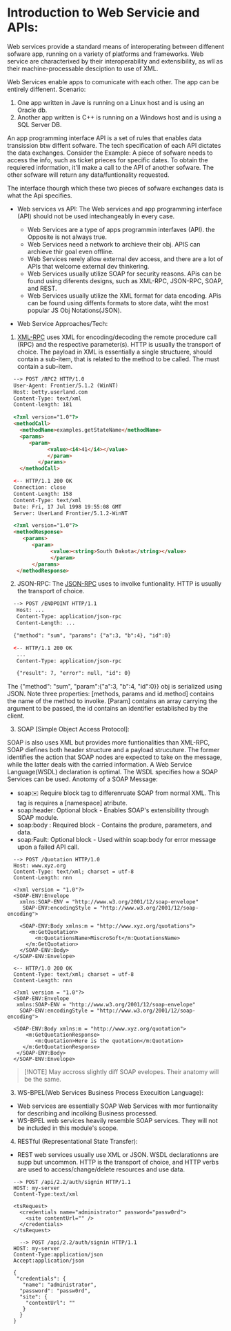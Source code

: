 # Introduction to Web Servicie and APIs:

Web services provide a standard means of interoperating between diffenent sofware app, running on a variety of platforms and frameworks. Web service
are characterixed by their interoperability and extensibility, as wll as their machine-processable desciption to use of XML.

Web Services enable apps to comunicate with each other. The app can be entirely diffenent. Scenario:
1. One app written in Jave is running on a Linux host and is using an Oracle db.
2. Another app written is C++ is running on  a Windows host and is using a SQL Server DB.

An app programming interface API is a set of rules that enables data transission btw diffent sofware. The tech specification of each API dictates the data exchanges.
Consider the Example:
A piece of sofware needs to access the info, such as ticket prieces for specific dates. To obtain the requiered information, it'll make a call to the API
of another sofware. The other sofware will return any data/funtionality requested.

The interface thourgh which these two pieces of sofware exchanges data is what the Api specifies.
- Web services vs API:
The  Web services and app programming interface (API) should not be used intechangeably in every case.
    - Web Services are  a type of apps programmin interfaves (API). the Opposite is not always true.
    - Web Services need a network to archieve their obj. APIS can archieve thir goal even offline.
    - Web Services rerely allow external dev access, and there are a lot of APIs that welcome external dev thinkering.
    - Web Services usually utilize SOAP for security reasons. APis can be found using diferents designs, such as XML-RPC, JSON-RPC, SOAP, and REST.
    - Web Services usually utilize the XML format for data encoding. APis can be found using diffents formats to store data, wiht the most popular JS Obj Notations(JSON).

- Web Service Approaches/Tech:
1. [XML-RPC](https://xmlrpc.com/spec.md) uses XML for encoding/decoding the remote procedure call (RPC) and the respective parameter(s). HTTP is usually the transport of choice.
The payload in XML is essentially a single <methodCall> structuere, <methodCall> should contain a <methodName> sub-item, that is related to the method to be called.
The <methodCall> must contain a <params> sub-item.
```html
  --> POST /RPC2 HTTP/1.0
  User-Agent: Frontier/5.1.2 (WinNT)
  Host: betty.userland.com
  Content-Type: text/xml
  Content-length: 181

  <?xml version="1.0"?>
  <methodCall>
    <methodName>examples.getStateName</methodName>
    <params>
       <param>
 		     <value><i4>41</i4></value>
 		     </param>
		  </params>
    </methodCall>

  <-- HTTP/1.1 200 OK
  Connection: close
  Content-Length: 158
  Content-Type: text/xml
  Date: Fri, 17 Jul 1998 19:55:08 GMT
  Server: UserLand Frontier/5.1.2-WinNT

  <?xml version="1.0"?>
  <methodResponse>
     <params>
        <param>
		      <value><string>South Dakota</string></value>
		      </param>
  	    </params>
   </methodResponse>
```


2. JSON-RPC:
The [JSON-RPC](https://www.jsonrpc.org/specification) uses to involke funtionality. HTTP is usually the transport of choice.

```html
  --> POST /ENDPOINT HTTP/1.1
   Host: ...
   Content-Type: application/json-rpc
   Content-Length: ...

  {"method": "sum", "params": {"a":3, "b":4}, "id":0}

  <-- HTTP/1.1 200 OK
   ...
   Content-Type: application/json-rpc

   {"result": 7, "error": null, "id": 0}
```

The {"method": "sum", "param":{"a":3, "b":4, "id":0}} obj is serialized using JSON. Note three properties: [methods, params and id.method] contains the name of the method to involke.
[Param] contains an array carrying the argument to be passed, the id contains an identifier established by the client.

3. SOAP [Simple Object Access Protocol]:

SOAP is also uses XML but provides more funtionalities than XML-RPC, SOAP diefines both header structure and a payload  strucuture. The former identifies the action
that SOAP nodes are expected to take on the message, while the latter  deals with the carried information. A Web Service Language(WSDL) declaration is optimal.
The WSDL specifies how a SOAP Services can be used. Anotomy of a SOAP Message:
- soap:envelope: Require block tag to differenruate SOAP from normal XML. This tag is requires a [namespace] atribute.
- soap:header: Optional block - Enables SOAP's extensibility through SOAP module.
- soap:body : Required block - Contains the produre, parameters, and data.
- soap:Fault: Optional block - Used within soap:body for error message upon a failed API call.

```http
  --> POST /Quotation HTTP/1.0
  Host: www.xyz.org
  Content-Type: text/xml; charset = utf-8
  Content-Length: nnn

  <?xml version = "1.0"?>
  <SOAP-ENV:Envelope
    xmlns:SOAP-ENV = "http://www.w3.org/2001/12/soap-envelope"
     SOAP-ENV:encodingStyle = "http://www.w3.org/2001/12/soap-encoding">

    <SOAP-ENV:Body xmlns:m = "http://www.xyz.org/quotations">
       <m:GetQuotation>
         <m:QuotationsName>MiscroSoft</m:QuotationsName>
      </m:GetQuotation>
    </SOAP-ENV:Body>
  </SOAP-ENV:Envelope>

  <-- HTTP/1.0 200 OK
  Content-Type: text/xml; charset = utf-8
  Content-Length: nnn

  <?xml version = "1.0"?>
  <SOAP-ENV:Envelope
   xmlns:SOAP-ENV = "http://www.w3.org/2001/12/soap-envelope"
    SOAP-ENV:encodingStyle = "http://www.w3.org/2001/12/soap-encoding">

  <SOAP-ENV:Body xmlns:m = "http://www.xyz.org/quotation">
  	  <m:GetQuotationResponse>
  	     <m:Quotation>Here is the quotation</m:Quotation>
     </m:GetQuotationResponse>
   </SOAP-ENV:Body>
  </SOAP-ENV:Envelope>

```

> [!NOTE] May accross slightly diff SOAP evelopes. Their anatomy will be the same.

3.  WS-BPEL(Web Services Business Process Execuition Language):

- Web services are essentially SOAP Web Services with mor funtionality for describing and incolking Business processed.
- WS-BPEL web services heavily resemble SOAP services. They will not be included in this module's scope.

4. RESTful (Representational State Transfer):

- REST web services usually use XML or JSON. WSDL declarationns are supp but uncommon. HTTP is the transport of choice, and HTTP verbs are used to access/change/delete resources and use data.

```http
  --> POST /api/2.2/auth/signin HTTP/1.1
  HOST: my-server
  Content-Type:text/xml

  <tsRequest>
    <credentials name="administrator" password="passw0rd">
      <site contentUrl="" />
    </credentials>
  </tsRequest>

    --> POST /api/2.2/auth/signin HTTP/1.1
  HOST: my-server
  Content-Type:application/json
  Accept:application/json

  {
   "credentials": {
     "name": "administrator",
    "password": "passw0rd",
    "site": {
      "contentUrl": ""
     }
    }
  }


```



